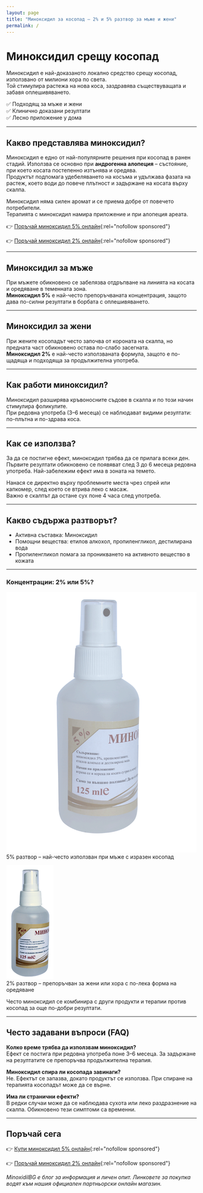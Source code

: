 ```yaml
---
layout: page
title: "Миноксидил за косопад – 2% и 5% разтвор за мъже и жени"
permalink: /
---
```


# Миноксидил срещу косопад

Миноксидил е най-доказаното локално средство срещу косопад, използвано от милиони хора по света.  
Той стимулира растежа на нова коса, заздравява съществуващата и забавя оплешивяването.  

✅ Подходящ за мъже и жени  
✅ Клинично доказани резултати  
✅ Лесно приложение у дома  

---

## Какво представлява миноксидил?

Миноксидил е едно от най-популярните решения при косопад в ранен стадий. Използва се основно при **андрогенна алопеция** – състояние, при което косата постепенно изтънява и оредява.  
Продуктът подпомага удебеляването на косъма и удължава фазата на растеж, което води до повече плътност и задържане на косата върху скалпа.  

Миноксидил няма силен аромат и се приема добре от повечето потребители.  
Терапията с миноксидил намира приложение и при алопеция ареата.  

👉 [Поръчай миноксидил 5% онлайн](https://www.minoxidilbg.com/minoxidil-5-procenta/ao069LGw-){:rel="nofollow sponsored"} 

👉 [Поръчай миноксидил 2% онлайн](https://https://www.minoxidilbg.com/minox2){:rel="nofollow sponsored"}

---

## Миноксидил за мъже

При мъжете обикновено се забелязва отдръпване на линията на косата и оредяване в теменната зона.  
**Миноксидил 5%** е най-често препоръчваната концентрация, защото дава по-силни резултати в борбата с оплешивяването.  

---

## Миноксидил за жени

При жените косопадът често започва от короната на скалпа, но предната част обикновено остава по-слабо засегната.  
**Миноксидил 2%** е най-често използваната формула, защото е по-щадяща и подходяща за продължителна употреба.  

---

## Как работи миноксидил?

Миноксидил разширява кръвоносните съдове в скалпа и по този начин стимулира фоликулите.  
При редовна употреба (3–6 месеца) се наблюдават видими резултати: по-плътна и по-здрава коса.  

---

## Как се използва?

За да се постигне ефект, миноксидил трябва да се прилага всеки ден. Първите резултати обикновено се появяват след 3 до 6 месеца редовна употреба. Най-забележим ефект има в зоната на темето.  

Нанася се директно върху проблемните места чрез спрей или капкомер, след което се втрива леко с масаж.  
Важно е скалпът да остане сух поне 4 часа след употреба.  

---

## Какво съдържа разтворът?

* Активна съставка: Миноксидил  
* Помощни вещества: етилов алкохол, пропиленгликол, дестилирана вода  
* Пропиленгликол помага за проникването на активното вещество в кожата  

---

### Концентрации: 2% или 5%?

![Миноксидил 5%](/assets/images/minoxidil-kosopad-5-procenta.gif)  
5% разтвор – най-често използван при мъже с изразен косопад  

![Миноксидил 2%](/assets/images/minoxidil-kosopad-2-procenta.gif)  
2% разтвор – препоръчван за жени или хора с по-лека форма на оредяване  

Често миноксидил се комбинира с други продукти и терапии против косопад за още по-добри резултати.


---

## Често задавани въпроси (FAQ)

**Колко време трябва да използвам миноксидил?**  
Ефект се постига при редовна употреба поне 3–6 месеца. За задържане на резултатите се препоръчва продължителна терапия.  

**Миноксидил спира ли косопада завинаги?**  
Не. Ефектът се запазва, докато продуктът се използва. При спиране на терапията косопадът може да се върне.  

**Има ли странични ефекти?**  
В редки случаи може да се наблюдава сухота или леко раздразнение на скалпа. Обикновено тези симптоми са временни.  

---

## Поръчай сега

👉 [Купи миноксидил 5% онлайн](https://www.minoxidilbg.com/minoxidil-5-procenta/ao069LGw-){:rel="nofollow sponsored"}  

👉 [Поръчай миноксидил 2% онлайн](https://https://www.minoxidilbg.com/minox2){:rel="nofollow sponsored"}

*MinoxidilBG е блог за информация и личен опит. Линковете за покупка водят към нашия официален партньорски онлайн магазин.*  
